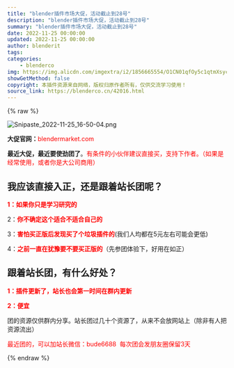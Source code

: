 ```yaml
---
title: "blender插件市场大促，活动截止到28号"
description: "blender插件市场大促，活动截止到28号"
summary: "blender插件市场大促，活动截止到28号"
date: 2022-11-25 00:00:00
updated: 2022-11-25 00:00:00
author: blenderit
tags: 
categories:
    - blenderco
img: https://img.alicdn.com/imgextra/i2/1856665554/O1CN01qfOy5c1qtmXsycl0K_!!1856665554.png
showGetMethod: false
copyright: 本插件资源来自网络，版权归原作者所有，仅供交流学习使用！
source_link: https://blenderco.cn/42016.html
---
```


{% raw %}
<p><img class="aligncenter" src="https://img.alicdn.com/imgextra/i2/1856665554/O1CN01qfOy5c1qtmXsycl0K_!!1856665554.png" alt="Snipaste_2022-11-25_16-50-04.png"></p><p><strong>大促官网：</strong><span style="color: #ff0000;">blendermarket.com</span></p><p><strong>最近大促，最近要使劲团了</strong>。<span style="color: #ff0000;">有条件的小伙伴建议直接买，支持下作者。（如果是经常使用，或者你是大公司商用）</span></p><h2>我应该直接入正，还是跟着站长团呢？</h2><p><strong><span style="color: #ff0000;">1：如果你只是学习研究的</span></strong></p><p>2：<strong><span style="color: #ff0000;">你不确定这个适合不适合自己的</span></strong></p><p>3：<span style="color: #ff0000;"><strong>害怕买正版后发现买了个垃圾插件的</strong></span>(我们人均都在5元左右可能会更低)</p><p>4：<span style="color: #ff0000;"><strong>之前一直在犹豫要不要买正版的</strong></span>（先参团体验下，好用在如正）</p><h2>跟着站长团，有什么好处？</h2><p><strong><span style="color: #ff0000;">1：插件更新了，站长也会第一时间在群内更新</span></strong></p><p><span style="color: #ff0000;"><strong>2：便宜</strong></span></p><p>团的资源仅供群内分享。站长团过几十个资源了，从来不会放网站上（除非有人把资源流出）</p><p><span style="color: #ff0000;">最近团的，可以加站长微信：bude6688  每次团会发朋友圈保留3天</span></p>
<div style="display: none">blenderco</div>
{% endraw %}
